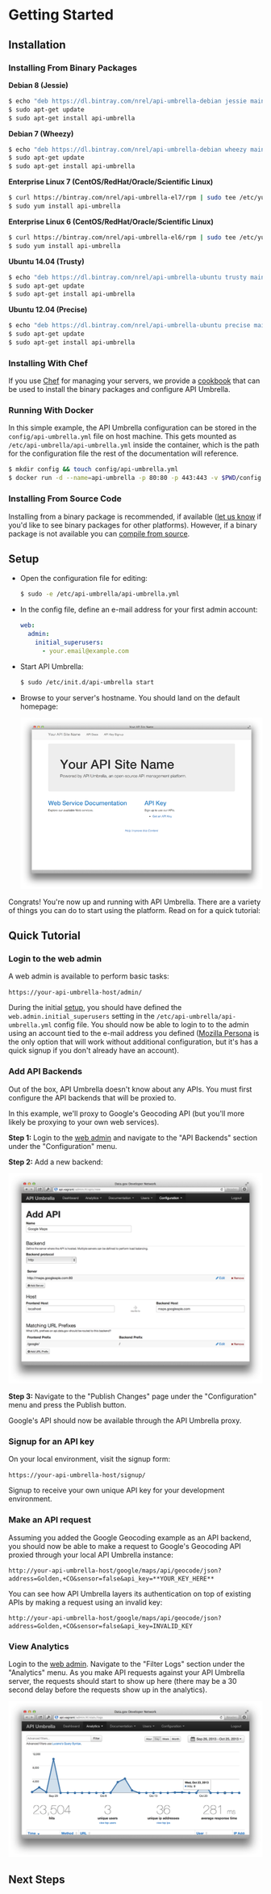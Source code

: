 <h1>Getting Started</h1>

## Installation

### Installing From Binary Packages

**Debian 8 (Jessie)**

```sh
$ echo "deb https://dl.bintray.com/nrel/api-umbrella-debian jessie main" | sudo tee /etc/apt/sources.list.d/api-umbrella.list
$ sudo apt-get update
$ sudo apt-get install api-umbrella
```

**Debian 7 (Wheezy)**

```sh
$ echo "deb https://dl.bintray.com/nrel/api-umbrella-debian wheezy main" | sudo tee /etc/apt/sources.list.d/api-umbrella.list
$ sudo apt-get update
$ sudo apt-get install api-umbrella
```

**Enterprise Linux 7 (CentOS/RedHat/Oracle/Scientific Linux)**

```sh
$ curl https://bintray.com/nrel/api-umbrella-el7/rpm | sudo tee /etc/yum.repos.d/api-umbrella.repo
$ sudo yum install api-umbrella
```

**Enterprise Linux 6 (CentOS/RedHat/Oracle/Scientific Linux)**

```sh
$ curl https://bintray.com/nrel/api-umbrella-el6/rpm | sudo tee /etc/yum.repos.d/api-umbrella.repo
$ sudo yum install api-umbrella
```

**Ubuntu 14.04 (Trusty)**

```sh
$ echo "deb https://dl.bintray.com/nrel/api-umbrella-ubuntu trusty main" | sudo tee /etc/apt/sources.list.d/api-umbrella.list
$ sudo apt-get update
$ sudo apt-get install api-umbrella
```

**Ubuntu 12.04 (Precise)**

```sh
$ echo "deb https://dl.bintray.com/nrel/api-umbrella-ubuntu precise main" | sudo tee /etc/apt/sources.list.d/api-umbrella.list
$ sudo apt-get update
$ sudo apt-get install api-umbrella
```

### Installing With Chef

If you use [Chef](https://www.chef.io) for managing your servers, we provide a [cookbook](https://github.com/NREL-cookbooks/api-umbrella) that can be used to install the binary packages and configure API Umbrella.

### Running With Docker

In this simple example, the API Umbrella configuration can be stored in the `config/api-umbrella.yml` file on host machine. This gets mounted as `/etc/api-umbrella/api-umbrella.yml` inside the container, which is the path for the configuration file the rest of the documentation will reference.

```sh
$ mkdir config && touch config/api-umbrella.yml
$ docker run -d --name=api-umbrella -p 80:80 -p 443:443 -v $PWD/config:/etc/api-umbrella nrel/api-umbrella
```

### Installing From Source Code

Installing from a binary package is recommended, if available ([let us know](https://github.com/NREL/api-umbrella/issues/new) if you'd like to see binary packages for other platforms). However, if a binary package is not available you can [compile from source](developer/compiling-from-source.html).

## Setup

- Open the configuration file for editing:

  ```sh
  $ sudo -e /etc/api-umbrella/api-umbrella.yml
  ```

- In the config file, define an e-mail address for your first admin account:

  ```yaml
  web:
    admin:
      initial_superusers:
        - your.email@example.com
  ```

- Start API Umbrella:

  ```sh
  $ sudo /etc/init.d/api-umbrella start
  ```

- Browse to your server's hostname. You should land on the default homepage:

  ![Default API Umbrella homepage](images/default_homepage.png)

Congrats! You're now up and running with API Umbrella. There are a variety of things you can do to start using the platform. Read on for a quick tutorial:

## Quick Tutorial

### Login to the web admin

A web admin is available to perform basic tasks:

`https://your-api-umbrella-host/admin/`

During the initial [setup](#setup), you should have defined the `web.admin.initial_superusers` setting in the `/etc/api-umbrella/api-umbrella.yml` config file. You should now be able to login to to the admin using an account tied to the e-mail address you defined ([Mozilla Persona](https://login.persona.org/about) is the only option that will work without additional configuration, but it's has a quick signup if you don't already have an account).

### Add API Backends

Out of the box, API Umbrella doesn't know about any APIs. You must first configure the API backends that will be proxied to.

In this example, we'll proxy to Google's Geocoding API (but you'll more likely be proxying to your own web services).

**Step 1:** Login to the [web admin](http://your-api-umbrella-host/admin/) and navigate to the "API Backends" section under the "Configuration" menu.

**Step 2:** Add a new backend:

![Add API Backend Example](images/add_api_backend_example.png)

**Step 3:** Navigate to the "Publish Changes" page under the "Configuration" menu and press the Publish button.

Google's API should now be available through the API Umbrella proxy.

### Signup for an API key

On your local environment, visit the signup form:

`https://your-api-umbrella-host/signup/`

Signup to receive your own unique API key for your development environment.

### Make an API request

Assuming you added the Google Geocoding example as an API backend, you should now be able to make a request to Google's Geocoding API proxied through your local API Umbrella instance:

```
http://your-api-umbrella-host/google/maps/api/geocode/json?address=Golden,+CO&sensor=false&api_key=**YOUR_KEY_HERE**
```

You can see how API Umbrella layers its authentication on top of existing APIs by making a request using an invalid key:

```
http://your-api-umbrella-host/google/maps/api/geocode/json?address=Golden,+CO&sensor=false&api_key=INVALID_KEY
```

### View Analytics

Login to the [web admin](http://your-api-umbrella-host/admin/). Navigate to the "Filter Logs" section under the "Analytics" menu. As you make API requests against your API Umbrella server, the requests should start to show up here (there may be a 30 second delay before the requests show up in the analytics).

![Analytics](images/analytics.png)

## Next Steps
